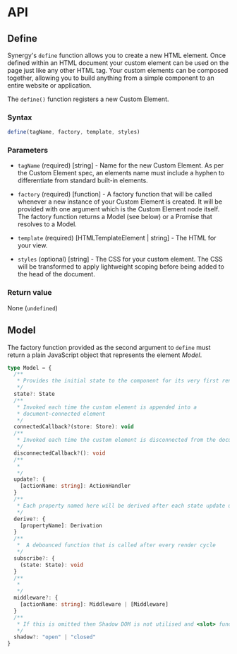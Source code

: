 <x-app>

# API

## Define

Synergy's `define` function allows you to create a new HTML element. Once defined within an HTML document your custom element can be used on the page just like any other HTML tag. Your custom elements can be composed together, allowing you to build anything from a simple component to an entire website or application.

The `define()` function registers a new Custom Element.

### Syntax

```js
define(tagName, factory, template, styles)
```

### Parameters

- `tagName` (required) [string] - Name for the new Custom Element. As per the Custom Element
  spec, an elements name must include a hyphen to differentiate from standard built-in elements.

- `factory` (required) [function] - A factory function that will be called whenever a new instance of your Custom Element is created. It will be provided with one argument which is the Custom Element node itself. The factory function returns a Model (see below) or a Promise that resolves to a Model.

- `template` (required) [HTMLTemplateElement | string] - The HTML for your view.

- `styles` (optional) [string] - The CSS for your custom element. The CSS will be transformed to apply lightweight scoping before being added to the head of the document.

### Return value

None (`undefined`)

## Model

The factory function provided as the second argument to `define` must return a plain JavaScript object that represents the element _Model_.

```ts
type Model = {
  /**
   * Provides the initial state to the component for its very first render.
   */
  state?: State
  /**
   * Invoked each time the custom element is appended into a
   * document-connected element
   */
  connectedCallback?(store: Store): void
  /**
   * Invoked each time the custom element is disconnected from the document
   */
  disconnectedCallback?(): void
  /**
   *
   */
  update?: {
    [actionName: string]: ActionHandler
  }
  /**
   * Each property named here will be derived after each state update using its corresponding Derivation function.
   */
  derive?: {
    [propertyName]: Derivation
  }
  /**
   *  A debounced function that is called after every render cycle
   */
  subscribe?: {
    (state: State): void
  }
  /**
   *
   */
  middleware?: {
    [actionName: string]: Middleware | [Middleware]
  }
  /**
   * If this is omitted then Shadow DOM is not utilised and <slot> functionality is polyfilled.
   */
  shadow?: "open" | "closed"
}
```

</x-app>
